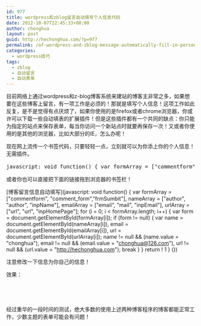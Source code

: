 ```yaml
---
id: 977
title: wordpress和zblog留言自动填写个人信息代码
date: 2012-10-07T22:45:33+08:00
author: chonghua
layout: post
guid: http://hechonghua.com/?p=977
permalink: /of-wordpress-and-zblog-message-automatically-fill-in-personal-information-code/
categories:
  - wordpress技巧
tags:
  - zblog
  - 自动留言
  - 自动表单
---
```

目前网络上通过wordpress和z-blog博客系统来建站的博客主非常之多，如果想要在这些博客上留言，有一项工作是必须的！那就是填写个人信息！这项工作如此反复，是不是觉得有点厌烦了，如果你使用的是firefox或者chrome浏览器，你或许可以下载一些自动填表的扩展插件！但是这些插件都有一个共同的缺点：你只能为指定的站点来保存表单，每当你访问一个新站点时就要再保存一次！又或者你使用的是其他的浏览器，比如大部分的IE，怎么办呢！

<!--more-->

现在网上流传一个书签代码，只要轻轻一点，立刻就可以为你添上你的个人信息！无需插件。

<pre>javascript: void function() { var formArray = ["commentform", "comment_form","frmSumbit"], nameArray = ["author", "author", "inpName"], emailArray = ["email", "mail", "inpEmail"], urlArray = ["url", "url", "inpHomePage"]; for (i = 0; i &lt; formArray.length; i++) { var form = document.getElementById(formArray[i]); if (form != null) { var name = document.getElementById(nameArray[i]), email = document.getElementById(emailArray[i]), url = document.getElementById(urlArray[i]); name != null && (name.value = “你的姓名”), email != null && (email.value = “你的邮件”), url != null && (url.value = “你的网站”); break } } return ! 1 } ()</pre>

或者你也可以直接把下面的链接拖到浏览器的书签栏！

[博客留言信息自动填写</span>](javascript: void function() { var formArray = ["commentform", "comment_form","frmSumbit"], nameArray = ["author", "author", "inpName"], emailArray = ["email", "mail", "inpEmail"], urlArray = ["url", "url", "inpHomePage"]; for (i = 0; i < formArray.length; i++) { var form = document.getElementById(formArray[i]); if (form != null) { var name = document.getElementById(nameArray[i]), email = document.getElementById(emailArray[i]), url = document.getElementById(urlArray[i]); name != null && (name.value = "chonghua"), email != null && (email.value = "chonghua@126.com"), url != null && (url.value = "http://hechonghua.com"); break } } return ! 1 } ())

注意修改一下信息为你自己的信息！

效果：

<img style="display: block; float: none; margin-left: auto; margin-right: auto;" src="http://chonghua-1251666171.cos.ap-shanghai.myqcloud.com/2012-10-07_221721.png" alt="" /> 

&nbsp;

<img style="display: block; float: none; margin-left: auto; margin-right: auto;" src="http://chonghua-1251666171.cos.ap-shanghai.myqcloud.com/2012-10-07_221826.png" alt="" /> 

经过重华的一段时间的测试，绝大多数的使用上述两种博客程序的博客都能正常工作，少数主题的表单可能会有问题！